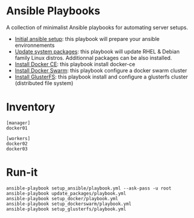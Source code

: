 # Ansible Playbooks

A collection of minimalist Ansible playbooks for automating server setups.

- [Initial ansible setup](./setup_ansible): this playbook will prepare your ansible environnements
- [Update system packages](./update_packages/): this playbook will update RHEL & Debian family Linux distros. Additionnal packages can be also installed.
- [Install Docker CE](./setup_docker/): this playbook install docker-ce
- [Install Docker Swarm](./setup_dockerswarm/): this playbook configure a docker swarm cluster
- [Install GlusterFS](./setup_glusterfs/): this playbook install and configure a glusterfs cluster (distributed file system)

# Inventory

```
[manager]
docker01

[workers]
docker02
docker03
```

# Run-it

```
ansible-playbook setup_ansible/playbook.yml --ask-pass -u root
ansible-playbook update_packages/playbook.yml
ansible-playbook setup_docker/playbook.yml
ansible-playbook setup_dockerswarm/playbook.yml
ansible-playbook setup_glusterfs/playbook.yml
```